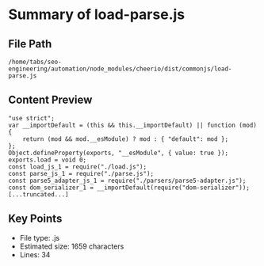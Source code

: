 # Summary of load-parse.js
  
## File Path
`/home/tabs/seo-engineering/automation/node_modules/cheerio/dist/commonjs/load-parse.js`

## Content Preview
```
"use strict";
var __importDefault = (this && this.__importDefault) || function (mod) {
    return (mod && mod.__esModule) ? mod : { "default": mod };
};
Object.defineProperty(exports, "__esModule", { value: true });
exports.load = void 0;
const load_js_1 = require("./load.js");
const parse_js_1 = require("./parse.js");
const parse5_adapter_js_1 = require("./parsers/parse5-adapter.js");
const dom_serializer_1 = __importDefault(require("dom-serializer"));
[...truncated...]
```

## Key Points
- File type: .js
- Estimated size: 1659 characters
- Lines: 34
